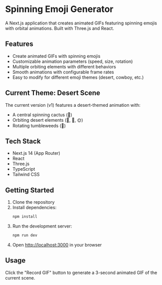 # Spinning Emoji Generator

A Next.js application that creates animated GIFs featuring spinning emojis with orbital animations. Built with Three.js and React.

## Features

- Create animated GIFs with spinning emojis
- Customizable animation parameters (speed, size, rotation)
- Multiple orbiting elements with different behaviors
- Smooth animations with configurable frame rates
- Easy to modify for different emoji themes (desert, cowboy, etc.)

## Current Theme: Desert Scene

The current version (v1) features a desert-themed animation with:
- A central spinning cactus (🌵)
- Orbiting desert elements (🦎, 🦂, 🌞)
- Rotating tumbleweeds (🌾)

## Tech Stack

- Next.js 14 (App Router)
- React
- Three.js
- TypeScript
- Tailwind CSS

## Getting Started

1. Clone the repository
2. Install dependencies:
   ```bash
   npm install
   ```
3. Run the development server:
   ```bash
   npm run dev
   ```
4. Open [http://localhost:3000](http://localhost:3000) in your browser

## Usage

Click the "Record GIF" button to generate a 3-second animated GIF of the current scene.
